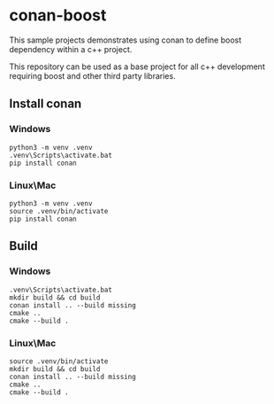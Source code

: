 # conan-boost 

This sample projects demonstrates using conan to define boost dependency within a c++ project.

This repository can be used as a base project for all c++ development requiring boost and other third party libraries.

## Install conan

### Windows
```
python3 -m venv .venv
.venv\Scripts\activate.bat
pip install conan
```

### Linux\Mac
```
python3 -m venv .venv
source .venv/bin/activate
pip install conan
```

## Build

### Windows
```
.venv\Scripts\activate.bat
mkdir build && cd build
conan install .. --build missing
cmake .. 
cmake --build .
```

### Linux\Mac
```
source .venv/bin/activate
mkdir build && cd build
conan install .. --build missing
cmake .. 
cmake --build .
```
